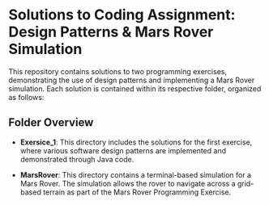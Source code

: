# Solutions to Coding Assignment: Design Patterns & Mars Rover Simulation

This repository contains solutions to two  programming exercises, demonstrating the use of design patterns and implementing a Mars Rover simulation. Each solution is contained within its respective folder, organized as follows:

## Folder Overview

- **Exersice_1**: This directory includes the solutions for the first exercise, where various software design patterns are implemented and demonstrated through Java code.
  
- **MarsRover**: This directory contains a terminal-based simulation for a Mars Rover. The simulation allows the rover to navigate across a grid-based terrain as part of the Mars Rover Programming Exercise.
